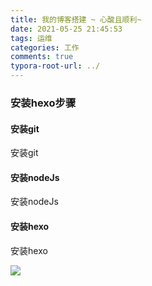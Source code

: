 ```yaml
---
title: 我的博客搭建 ~ 心酸且顺利~
date: 2021-05-25 21:45:53
tags: 运维
categories: 工作
comments: true
typora-root-url: ../
---
```



### 安装hexo步骤
#### 安装git

安装git

#### 安装nodeJs

安装nodeJs

#### 安装hexo

安装hexo

![](/images/my_first_blog/avatar.png)

